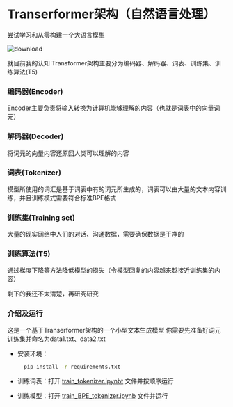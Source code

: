 # Transerformer架构（自然语言处理）
尝试学习和从零构建一个大语言模型

![download](https://github.com/user-attachments/assets/467274c7-c2fc-41ae-a62e-eacdb942bbcc)

就目前我的认知
Transformer架构主要分为编码器、解码器、词表、训练集、训练算法(T5)
### 编码器(Encoder)
Encoder主要负责将输入转换为计算机能够理解的内容（也就是词表中的向量词元）

### 解码器(Decoder)
将词元的向量内容还原回人类可以理解的内容

### 词表(Tokenizer)
模型所使用的词汇是基于词表中有的词元所生成的，词表可以由大量的文本内容训练，并且训练模式需要符合标准BPE格式

### 训练集(Training set)
大量的现实网络中人们的对话、沟通数据，需要确保数据是干净的

### 训练算法(T5)
通过梯度下降等方法降低模型的损失（令模型回复的内容越来越接近训练集的内容）

剩下的我还不太清楚，再研究研究


### 介绍及运行

这是一个基于Transerformer架构的一个小型文本生成模型
你需要先准备好词元训练集并命名为data1.txt、data2.txt

- 安装环境：
    ```sh
      pip install -r requirements.txt
    ```

- 训练词表：打开 [train_tokenizer.ipynbt](train_tokenizer.ipynb) 文件并按顺序运行

- 训练模型：打开 [train_BPE_tokenizer.ipynb](train_BPE_tokenizer.ipynb) 文件并运行





